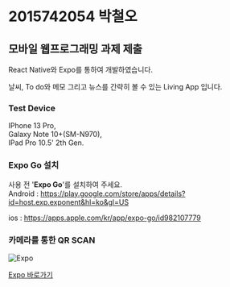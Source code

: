 # 2015742054 박철오
## 모바일 웹프로그래밍 과제 제출

React Native와 Expo를 통하여 개발하였습니다.

날씨, To do와 메모 그리고 뉴스를 간략히 볼 수 있는 Living App 입니다.

### Test Device
IPhone 13 Pro,   
Galaxy Note 10+(SM-N970),  
IPad Pro 10.5' 2th Gen.  

### Expo Go 설치
사용 전 '<b>Expo Go</b>'를 설치하여 주세요.  
Android : https://play.google.com/store/apps/details?id=host.exp.exponent&hl=ko&gl=US

ios : https://apps.apple.com/kr/app/expo-go/id982107779

### 카메라를 통한 QR SCAN  
![Expo](https://user-images.githubusercontent.com/51731660/143963075-187076f7-6590-4146-9ec5-d18dd2f51c4a.png)

[Expo 바로가기](exp://exp.host/@charliepark/CharlieApp)
